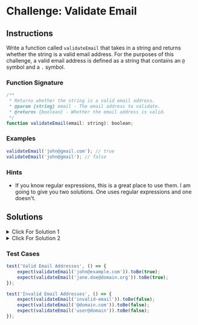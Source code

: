 # Challenge: Validate Email

## Instructions

Write a function called `validateEmail` that takes in a string and returns whether the string is a valid email address. For the purposes of this challenge, a valid email address is defined as a string that contains an `@` symbol and a `.` symbol.

### Function Signature

```js
/**
 * Returns whether the string is a valid email address.
 * @param {string} email - The email address to validate.
 * @returns {boolean} - Whether the email address is valid.
 */
function validateEmail(email: string): boolean;
```

### Examples

```js
validateEmail('john@gmail.com'); // true
validateEmail('john@gmail'); // false
```

### Hints

-   If you know regular expressions, this is a great place to use them. I am going to give you two solutions. One uses regular expressions and one doesn't.

## Solutions

<details>
  <summary>Click For Solution 1</summary>

Using a regular expression:

```js
function validateEmail(email) {
    const emailRegex = /^[A-Za-z0-9._%+-]+@[A-Za-z0-9.-]+\.[A-Za-z]{2,}$/;
    return emailRegex.test(email);
}
```

### Explanation

The regular expression is a bit complicated, but it is a good example of how powerful regular expressions can be. Let's break it down:

-   ^ asserts the start of the string.
-   [A-Za-z0-9._%+-]+ matches one or more occurrences of letters (both uppercase and lowercase), digits, dots, underscores, percent signs, plus signs, and hyphens. This represents the local part of the email address before the "@" symbol.
-   @ matches the "@" symbol.
-   [A-Za-z0-9.-]+ matches one or more occurrences of letters, digits, dots, and dashes. This represents the domain name of the email address.
-   \. matches the dot (".") character. It needs to be escaped with a backslash because the dot has a special meaning in regular expressions.
-   [A-Za-z]{2,} matches two or more occurrences of letters. This represents the top-level domain (TLD) of the email address.
-   $ asserts the end of the string.

</details>

<details>
  <summary>Click For Solution 2</summary>

Not using regular expression:

```js
function validateEmail(email) {
    if (email.indexOf('@') === -1) {
        return false;
    }

    const [localPart, domain] = email.split('@');

    if (localPart.length === 0 || domain.length < 3) {
        return false;
    }

    const domainExtension = domain.split('.');
    if (domainExtension.length < 2 || domainExtension[domainExtension.length - 1].length < 2) {
        return false;
    }

    return true;
}
```

### Explanation

This solution is a bit more complicated, but it doesn't use regular expressions.

-   Use the `indexOf` method to check if the email address contains the "@" symbol. If it doesn't, it returns `false`.
-   Use the `split` method to split the email address into two parts: the local part and the domain. We use destructuring to assign the two parts to variables.
-   Check if the local part is empty or if the domain is less than three characters long. If either of these conditions is true, we return `false`.
    Split the domain into parts using the `split` method. We check if the domain has at least two parts and if the last part is at least two characters long.
-   If either of these conditions is false, return `false`.

Finally, if none of the conditions are false, we return `true`.

</details>

### Test Cases

```js
test('Valid Email Addresses', () => {
    expect(validateEmail('john@example.com')).toBe(true);
    expect(validateEmail('jane.doe@domain.org')).toBe(true);
});

test('Invalid Email Addresses', () => {
    expect(validateEmail('invalid-email')).toBe(false);
    expect(validateEmail('@domain.com')).toBe(false);
    expect(validateEmail('user@domain')).toBe(false);
});
```
